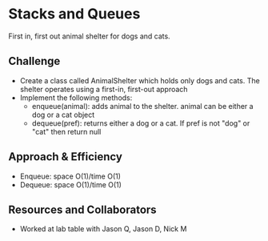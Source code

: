 # Stacks and Queues
<!-- Short summary or background information -->
First in, first out animal shelter for dogs and cats.

## Challenge
<!-- Description of the challenge -->
- Create a class called AnimalShelter which holds only dogs and cats. The shelter operates using a first-in, first-out approach
- Implement the following methods:
  - enqueue(animal): adds animal to the shelter. animal can be either a dog or a cat object
  - dequeue(pref): returns either a dog or a cat. If pref is not "dog" or "cat" then return null

## Approach & Efficiency
<!-- What approach did you take? Why? What is the Big O space/time for this approach? -->
- Enqueue: space O(1)/time O(1)
- Dequeue: space O(1)/time O(1)

## Resources and Collaborators

- Worked at lab table with Jason Q, Jason D, Nick M
